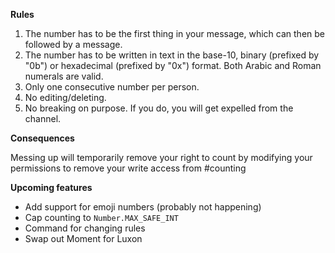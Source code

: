 **Rules**
1. The number has to be the first thing in your message, which can then be followed by a message.
2. The number has to be written in text in the base-10, binary (prefixed by "0b") or hexadecimal (prefixed by "0x") format. Both Arabic and Roman numerals are valid.
3. Only one consecutive number per person.
4. No editing/deleting.
5. No breaking on purpose. If you do, you will get expelled from the channel.

**Consequences**

Messing up will temporarily remove your right to count by modifying your permissions to remove your write access from #counting

**Upcoming features**
* Add support for emoji numbers (probably not happening)
* Cap counting to `Number.MAX_SAFE_INT`
* Command for changing rules
* Swap out Moment for Luxon